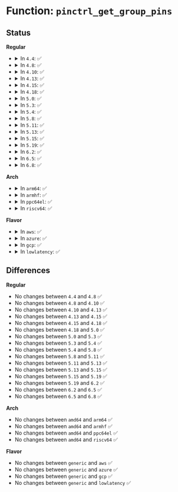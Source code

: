# Function: <code>pinctrl_get_group_pins</code>

## Status
<b>Regular</b>
<ul>
<li>
<details>
<summary>In <code>4.4</code>: ✅</summary>

```c
int pinctrl_get_group_pins(struct pinctrl_dev *pctldev, const char *pin_group, const unsigned int **pins, unsigned int *num_pins);
```

**Collision:** Unique Global

**Inline:** No

**Transformation:** False

**Instances:**

```
In drivers/pinctrl/core.c (ffffffff8141f100)
Location: drivers/pinctrl/core.c:467
Inline: False
Direct callers:
  - drivers/gpio/gpiolib.c:gpiochip_add_pingroup_range
```
**Symbols:**

```
ffffffff8141f100-ffffffff8141f150: pinctrl_get_group_pins (STB_GLOBAL)
```
</details>
</li>
<li>
<details>
<summary>In <code>4.8</code>: ✅</summary>

```c
int pinctrl_get_group_pins(struct pinctrl_dev *pctldev, const char *pin_group, const unsigned int **pins, unsigned int *num_pins);
```

**Collision:** Unique Global

**Inline:** No

**Transformation:** False

**Instances:**

```
In drivers/pinctrl/core.c (ffffffff814678b0)
Location: drivers/pinctrl/core.c:469
Inline: False
Direct callers:
  - drivers/gpio/gpiolib.c:gpiochip_add_pingroup_range
```
**Symbols:**

```
ffffffff814678b0-ffffffff81467900: pinctrl_get_group_pins (STB_GLOBAL)
```
</details>
</li>
<li>
<details>
<summary>In <code>4.10</code>: ✅</summary>

```c
int pinctrl_get_group_pins(struct pinctrl_dev *pctldev, const char *pin_group, const unsigned int **pins, unsigned int *num_pins);
```

**Collision:** Unique Global

**Inline:** No

**Transformation:** False

**Instances:**

```
In drivers/pinctrl/core.c (ffffffff81486b90)
Location: drivers/pinctrl/core.c:469
Inline: False
Direct callers:
  - drivers/gpio/gpiolib.c:gpiochip_add_pingroup_range
```
**Symbols:**

```
ffffffff81486b90-ffffffff81486be0: pinctrl_get_group_pins (STB_GLOBAL)
```
</details>
</li>
<li>
<details>
<summary>In <code>4.13</code>: ✅</summary>

```c
int pinctrl_get_group_pins(struct pinctrl_dev *pctldev, const char *pin_group, const unsigned int **pins, unsigned int *num_pins);
```

**Collision:** Unique Global

**Inline:** No

**Transformation:** False

**Instances:**

```
In drivers/pinctrl/core.c (ffffffff81490460)
Location: drivers/pinctrl/core.c:467
Inline: False
Direct callers:
  - drivers/gpio/gpiolib.c:gpiochip_add_pingroup_range
```
**Symbols:**

```
ffffffff81490460-ffffffff814904b0: pinctrl_get_group_pins (STB_GLOBAL)
```
</details>
</li>
<li>
<details>
<summary>In <code>4.15</code>: ✅</summary>

```c
int pinctrl_get_group_pins(struct pinctrl_dev *pctldev, const char *pin_group, const unsigned int **pins, unsigned int *num_pins);
```

**Collision:** Unique Global

**Inline:** No

**Transformation:** False

**Instances:**

```
In drivers/pinctrl/core.c (ffffffff814cc630)
Location: drivers/pinctrl/core.c:467
Inline: False
Direct callers:
  - drivers/gpio/gpiolib.c:gpiochip_add_pingroup_range
```
**Symbols:**

```
ffffffff814cc630-ffffffff814cc685: pinctrl_get_group_pins (STB_GLOBAL)
```
</details>
</li>
<li>
<details>
<summary>In <code>4.18</code>: ✅</summary>

```c
int pinctrl_get_group_pins(struct pinctrl_dev *pctldev, const char *pin_group, const unsigned int **pins, unsigned int *num_pins);
```

**Collision:** Unique Global

**Inline:** No

**Transformation:** False

**Instances:**

```
In drivers/pinctrl/core.c (ffffffff814fd5e0)
Location: drivers/pinctrl/core.c:467
Inline: False
Direct callers:
  - drivers/gpio/gpiolib.c:gpiochip_add_pingroup_range
```
**Symbols:**

```
ffffffff814fd5e0-ffffffff814fd635: pinctrl_get_group_pins (STB_GLOBAL)
```
</details>
</li>
<li>
<details>
<summary>In <code>5.0</code>: ✅</summary>

```c
int pinctrl_get_group_pins(struct pinctrl_dev *pctldev, const char *pin_group, const unsigned int **pins, unsigned int *num_pins);
```

**Collision:** Unique Global

**Inline:** No

**Transformation:** False

**Instances:**

```
In drivers/pinctrl/core.c (ffffffff81512050)
Location: drivers/pinctrl/core.c:466
Inline: False
Direct callers:
  - drivers/gpio/gpiolib.c:gpiochip_add_pingroup_range
```
**Symbols:**

```
ffffffff81512050-ffffffff815120a5: pinctrl_get_group_pins (STB_GLOBAL)
```
</details>
</li>
<li>
<details>
<summary>In <code>5.3</code>: ✅</summary>

```c
int pinctrl_get_group_pins(struct pinctrl_dev *pctldev, const char *pin_group, const unsigned int **pins, unsigned int *num_pins);
```

**Collision:** Unique Global

**Inline:** No

**Transformation:** False

**Instances:**

```
In drivers/pinctrl/core.c (ffffffff815405c0)
Location: drivers/pinctrl/core.c:442
Inline: False
Direct callers:
  - drivers/gpio/gpiolib.c:gpiochip_add_pingroup_range
```
**Symbols:**

```
ffffffff815405c0-ffffffff81540615: pinctrl_get_group_pins (STB_GLOBAL)
```
</details>
</li>
<li>
<details>
<summary>In <code>5.4</code>: ✅</summary>

```c
int pinctrl_get_group_pins(struct pinctrl_dev *pctldev, const char *pin_group, const unsigned int **pins, unsigned int *num_pins);
```

**Collision:** Unique Global

**Inline:** No

**Transformation:** False

**Instances:**

```
In drivers/pinctrl/core.c (ffffffff81561490)
Location: drivers/pinctrl/core.c:442
Inline: False
Direct callers:
  - drivers/gpio/gpiolib.c:gpiochip_add_pingroup_range
```
**Symbols:**

```
ffffffff81561490-ffffffff815614e5: pinctrl_get_group_pins (STB_GLOBAL)
```
</details>
</li>
<li>
<details>
<summary>In <code>5.8</code>: ✅</summary>

```c
int pinctrl_get_group_pins(struct pinctrl_dev *pctldev, const char *pin_group, const unsigned int **pins, unsigned int *num_pins);
```

**Collision:** Unique Global

**Inline:** No

**Transformation:** False

**Instances:**

```
In drivers/pinctrl/core.c (ffffffff81603b50)
Location: drivers/pinctrl/core.c:443
Inline: False
Direct callers:
  - drivers/gpio/gpiolib.c:gpiochip_add_pingroup_range
```
**Symbols:**

```
ffffffff81603b50-ffffffff81603ba5: pinctrl_get_group_pins (STB_GLOBAL)
```
</details>
</li>
<li>
<details>
<summary>In <code>5.11</code>: ✅</summary>

```c
int pinctrl_get_group_pins(struct pinctrl_dev *pctldev, const char *pin_group, const unsigned int **pins, unsigned int *num_pins);
```

**Collision:** Unique Global

**Inline:** No

**Transformation:** False

**Instances:**

```
In drivers/pinctrl/core.c (ffffffff81628a60)
Location: drivers/pinctrl/core.c:444
Inline: False
Direct callers:
  - drivers/gpio/gpiolib.c:gpiochip_add_pingroup_range
```
**Symbols:**

```
ffffffff81628a60-ffffffff81628ab5: pinctrl_get_group_pins (STB_GLOBAL)
```
</details>
</li>
<li>
<details>
<summary>In <code>5.13</code>: ✅</summary>

```c
int pinctrl_get_group_pins(struct pinctrl_dev *pctldev, const char *pin_group, const unsigned int **pins, unsigned int *num_pins);
```

**Collision:** Unique Global

**Inline:** No

**Transformation:** False

**Instances:**

```
In drivers/pinctrl/core.c (ffffffff8160c540)
Location: drivers/pinctrl/core.c:444
Inline: False
Direct callers:
  - drivers/gpio/gpiolib.c:gpiochip_add_pingroup_range
```
**Symbols:**

```
ffffffff8160c540-ffffffff8160c595: pinctrl_get_group_pins (STB_GLOBAL)
```
</details>
</li>
<li>
<details>
<summary>In <code>5.15</code>: ✅</summary>

```c
int pinctrl_get_group_pins(struct pinctrl_dev *pctldev, const char *pin_group, const unsigned int **pins, unsigned int *num_pins);
```

**Collision:** Unique Global

**Inline:** No

**Transformation:** False

**Instances:**

```
In drivers/pinctrl/core.c (ffffffff8167b240)
Location: drivers/pinctrl/core.c:444
Inline: False
Direct callers:
  - drivers/gpio/gpiolib.c:gpiochip_add_pingroup_range
```
**Symbols:**

```
ffffffff8167b240-ffffffff8167b295: pinctrl_get_group_pins (STB_GLOBAL)
```
</details>
</li>
<li>
<details>
<summary>In <code>5.19</code>: ✅</summary>

```c
int pinctrl_get_group_pins(struct pinctrl_dev *pctldev, const char *pin_group, const unsigned int **pins, unsigned int *num_pins);
```

**Collision:** Unique Global

**Inline:** No

**Transformation:** False

**Instances:**

```
In drivers/pinctrl/core.c (ffffffff81796990)
Location: drivers/pinctrl/core.c:444
Inline: False
Direct callers:
  - drivers/gpio/gpiolib.c:gpiochip_add_pingroup_range
```
**Symbols:**

```
ffffffff81796990-ffffffff817969f5: pinctrl_get_group_pins (STB_GLOBAL)
```
</details>
</li>
<li>
<details>
<summary>In <code>6.2</code>: ✅</summary>

```c
int pinctrl_get_group_pins(struct pinctrl_dev *pctldev, const char *pin_group, const unsigned int **pins, unsigned int *num_pins);
```

**Collision:** Unique Global

**Inline:** No

**Transformation:** False

**Instances:**

```
In drivers/pinctrl/core.c (ffffffff818ac1e0)
Location: drivers/pinctrl/core.c:445
Inline: False
Direct callers:
  - drivers/gpio/gpiolib.c:gpiochip_add_pingroup_range
```
**Symbols:**

```
ffffffff818ac1e0-ffffffff818ac245: pinctrl_get_group_pins (STB_GLOBAL)
```
</details>
</li>
<li>
<details>
<summary>In <code>6.5</code>: ✅</summary>

```c
int pinctrl_get_group_pins(struct pinctrl_dev *pctldev, const char *pin_group, const unsigned int **pins, unsigned int *num_pins);
```

**Collision:** Unique Global

**Inline:** No

**Transformation:** False

**Instances:**

```
In drivers/pinctrl/core.c (ffffffff818ef120)
Location: drivers/pinctrl/core.c:449
Inline: False
Direct callers:
  - drivers/gpio/gpiolib.c:gpiochip_add_pingroup_range
```
**Symbols:**

```
ffffffff818ef120-ffffffff818ef185: pinctrl_get_group_pins (STB_GLOBAL)
```
</details>
</li>
<li>
<details>
<summary>In <code>6.8</code>: ✅</summary>

```c
int pinctrl_get_group_pins(struct pinctrl_dev *pctldev, const char *pin_group, const unsigned int **pins, unsigned int *num_pins);
```

**Collision:** Unique Global

**Inline:** No

**Transformation:** False

**Instances:**

```
In drivers/pinctrl/core.c (ffffffff819368e0)
Location: drivers/pinctrl/core.c:459
Inline: False
Direct callers:
  - drivers/gpio/gpiolib.c:gpiochip_add_pingroup_range
```
**Symbols:**

```
ffffffff819368e0-ffffffff81936945: pinctrl_get_group_pins (STB_GLOBAL)
```
</details>
</li>
</ul>
<b>Arch</b>
<ul>
<li>
<details>
<summary>In <code>arm64</code>: ✅</summary>

```c
int pinctrl_get_group_pins(struct pinctrl_dev *pctldev, const char *pin_group, const unsigned int **pins, unsigned int *num_pins);
```

**Collision:** Unique Global

**Inline:** No

**Transformation:** False

**Instances:**

```
In drivers/pinctrl/core.c (ffff80001068e158)
Location: drivers/pinctrl/core.c:442
Inline: False
Direct callers:
  - drivers/gpio/gpiolib.c:gpiochip_add_pingroup_range
```
**Symbols:**

```
ffff80001068e158-ffff80001068e1d8: pinctrl_get_group_pins (STB_GLOBAL)
```
</details>
</li>
<li>
<details>
<summary>In <code>armhf</code>: ✅</summary>

```c
int pinctrl_get_group_pins(struct pinctrl_dev *pctldev, const char *pin_group, const unsigned int **pins, unsigned int *num_pins);
```

**Collision:** Unique Global

**Inline:** No

**Transformation:** False

**Instances:**

```
In drivers/pinctrl/core.c (c0830154)
Location: drivers/pinctrl/core.c:442
Inline: False
Direct callers:
  - drivers/gpio/gpiolib.c:gpiochip_add_pingroup_range
```
**Symbols:**

```
c0830154-c08301b8: pinctrl_get_group_pins (STB_GLOBAL)
```
</details>
</li>
<li>
<details>
<summary>In <code>ppc64el</code>: ✅</summary>

```c
int pinctrl_get_group_pins(struct pinctrl_dev *pctldev, const char *pin_group, const unsigned int **pins, unsigned int *num_pins);
```

**Collision:** Unique Global

**Inline:** No

**Transformation:** False

**Instances:**

```
In drivers/pinctrl/core.c (c000000000828980)
Location: drivers/pinctrl/core.c:442
Inline: False
Direct callers:
  - drivers/gpio/gpiolib.c:gpiochip_add_pingroup_range
```
**Symbols:**

```
c000000000828980-c000000000828a24: pinctrl_get_group_pins (STB_GLOBAL)
```
</details>
</li>
<li>
<details>
<summary>In <code>riscv64</code>: ✅</summary>

```c
int pinctrl_get_group_pins(struct pinctrl_dev *pctldev, const char *pin_group, const unsigned int **pins, unsigned int *num_pins);
```

**Collision:** Unique Global

**Inline:** No

**Transformation:** False

**Instances:**

```
In drivers/pinctrl/core.c (ffffffe00049a1ce)
Location: drivers/pinctrl/core.c:442
Inline: False
Direct callers:
  - drivers/gpio/gpiolib.c:gpiochip_add_pingroup_range
```
**Symbols:**

```
ffffffe00049a1ce-ffffffe00049a234: pinctrl_get_group_pins (STB_GLOBAL)
```
</details>
</li>
</ul>
<b>Flavor</b>
<ul>
<li>
<details>
<summary>In <code>aws</code>: ✅</summary>

```c
int pinctrl_get_group_pins(struct pinctrl_dev *pctldev, const char *pin_group, const unsigned int **pins, unsigned int *num_pins);
```

**Collision:** Unique Global

**Inline:** No

**Transformation:** False

**Instances:**

```
In drivers/pinctrl/core.c (ffffffff81559a80)
Location: drivers/pinctrl/core.c:442
Inline: False
Direct callers:
  - drivers/gpio/gpiolib.c:gpiochip_add_pingroup_range
```
**Symbols:**

```
ffffffff81559a80-ffffffff81559ad5: pinctrl_get_group_pins (STB_GLOBAL)
```
</details>
</li>
<li>
<details>
<summary>In <code>azure</code>: ✅</summary>

```c
int pinctrl_get_group_pins(struct pinctrl_dev *pctldev, const char *pin_group, const unsigned int **pins, unsigned int *num_pins);
```

**Collision:** Unique Global

**Inline:** No

**Transformation:** False

**Instances:**

```
In drivers/pinctrl/core.c (ffffffff81549f40)
Location: drivers/pinctrl/core.c:442
Inline: False
Direct callers:
  - drivers/gpio/gpiolib.c:gpiochip_add_pingroup_range
```
**Symbols:**

```
ffffffff81549f40-ffffffff81549f95: pinctrl_get_group_pins (STB_GLOBAL)
```
</details>
</li>
<li>
<details>
<summary>In <code>gcp</code>: ✅</summary>

```c
int pinctrl_get_group_pins(struct pinctrl_dev *pctldev, const char *pin_group, const unsigned int **pins, unsigned int *num_pins);
```

**Collision:** Unique Global

**Inline:** No

**Transformation:** False

**Instances:**

```
In drivers/pinctrl/core.c (ffffffff815557c0)
Location: drivers/pinctrl/core.c:442
Inline: False
Direct callers:
  - drivers/gpio/gpiolib.c:gpiochip_add_pingroup_range
```
**Symbols:**

```
ffffffff815557c0-ffffffff81555815: pinctrl_get_group_pins (STB_GLOBAL)
```
</details>
</li>
<li>
<details>
<summary>In <code>lowlatency</code>: ✅</summary>

```c
int pinctrl_get_group_pins(struct pinctrl_dev *pctldev, const char *pin_group, const unsigned int **pins, unsigned int *num_pins);
```

**Collision:** Unique Global

**Inline:** No

**Transformation:** False

**Instances:**

```
In drivers/pinctrl/core.c (ffffffff8156f650)
Location: drivers/pinctrl/core.c:442
Inline: False
Direct callers:
  - drivers/gpio/gpiolib.c:gpiochip_add_pingroup_range
```
**Symbols:**

```
ffffffff8156f650-ffffffff8156f6a5: pinctrl_get_group_pins (STB_GLOBAL)
```
</details>
</li>
</ul>

## Differences
<b>Regular</b>
<ul>
<li>
No changes between <code>4.4</code> and <code>4.8</code> ✅
</li>
<li>
No changes between <code>4.8</code> and <code>4.10</code> ✅
</li>
<li>
No changes between <code>4.10</code> and <code>4.13</code> ✅
</li>
<li>
No changes between <code>4.13</code> and <code>4.15</code> ✅
</li>
<li>
No changes between <code>4.15</code> and <code>4.18</code> ✅
</li>
<li>
No changes between <code>4.18</code> and <code>5.0</code> ✅
</li>
<li>
No changes between <code>5.0</code> and <code>5.3</code> ✅
</li>
<li>
No changes between <code>5.3</code> and <code>5.4</code> ✅
</li>
<li>
No changes between <code>5.4</code> and <code>5.8</code> ✅
</li>
<li>
No changes between <code>5.8</code> and <code>5.11</code> ✅
</li>
<li>
No changes between <code>5.11</code> and <code>5.13</code> ✅
</li>
<li>
No changes between <code>5.13</code> and <code>5.15</code> ✅
</li>
<li>
No changes between <code>5.15</code> and <code>5.19</code> ✅
</li>
<li>
No changes between <code>5.19</code> and <code>6.2</code> ✅
</li>
<li>
No changes between <code>6.2</code> and <code>6.5</code> ✅
</li>
<li>
No changes between <code>6.5</code> and <code>6.8</code> ✅
</li>
</ul>
<b>Arch</b>
<ul>
<li>
No changes between <code>amd64</code> and <code>arm64</code> ✅
</li>
<li>
No changes between <code>amd64</code> and <code>armhf</code> ✅
</li>
<li>
No changes between <code>amd64</code> and <code>ppc64el</code> ✅
</li>
<li>
No changes between <code>amd64</code> and <code>riscv64</code> ✅
</li>
</ul>
<b>Flavor</b>
<ul>
<li>
No changes between <code>generic</code> and <code>aws</code> ✅
</li>
<li>
No changes between <code>generic</code> and <code>azure</code> ✅
</li>
<li>
No changes between <code>generic</code> and <code>gcp</code> ✅
</li>
<li>
No changes between <code>generic</code> and <code>lowlatency</code> ✅
</li>
</ul>
